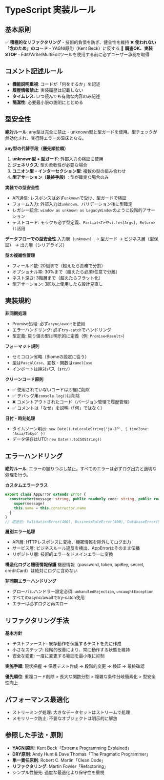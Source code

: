 <!--
Based on ai-coding-project-boilerplate by Shinsuke Kagawa
https://github.com/shinpr/ai-coding-project-boilerplate
-->

# TypeScript 実装ルール

## 基本原則

✅ **積極的なリファクタリング** - 技術的負債を防ぎ、健全性を維持
❌ **使われない「念のため」のコード** - YAGNI原則（Kent Beck）に反する
🚨 **調査OK、実装STOP** - Edit/Write/MultiEditツールを使用する前に必ずユーザー承認を取得

## コメント記述ルール
- **機能説明重視**: コードが「何をするか」を記述
- **履歴情報禁止**: 実装履歴は記載しない
- **タイムレス**: いつ読んでも有効な内容のみ記述
- **簡潔性**: 必要最小限の説明にとどめる

## 型安全性

**絶対ルール**: any型は完全に禁止 - unknown型と型ガードを使用。型チェックが無効化され、実行時エラーの温床となる。

**any型の代替手段（優先順位順）**
1. **unknown型 + 型ガード**: 外部入力の検証に使用
2. **ジェネリクス**: 型の柔軟性が必要な場合
3. **ユニオン型・インターセクション型**: 複数の型の組み合わせ
4. **型アサーション（最終手段）**: 型が確実な場合のみ

**実装での型安全性**
- API通信: レスポンスは必ず`unknown`で受け、型ガードで検証
- フォーム入力: 外部入力は`unknown`、バリデーション後に型確定
- レガシー統合: `window as unknown as LegacyWindow`のように段階的アサーション
- テストコード: モックも必ず型定義、`Partial<T>`や`vi.fn<[Args], Return>()`活用

**データフローでの型安全性**
入力層（`unknown`） → 型ガード → ビジネス層（型保証） → 出力層（シリアライズ）

**型の複雑性管理**
- フィールド数: 20個まで（超えたら責務で分割）
- オプショナル率: 30%まで（超えたら必須/任意で分離）
- ネスト深さ: 3階層まで（超えたらフラット化）
- 型アサーション: 3回以上使用したら設計見直し

## 実装規約

**非同期処理**
- Promise処理: 必ず`async/await`を使用
- エラーハンドリング: 必ず`try-catch`でハンドリング
- 型定義: 戻り値の型は明示的に定義（例: `Promise<Result>`）

**フォーマット規則**
- セミコロン省略（Biomeの設定に従う）
- 型は`PascalCase`、変数・関数は`camelCase`
- インポートは絶対パス（`src/`）

**クリーンコード原則**
- ✅ 使用されていないコードは即座に削除
- ✅ デバッグ用`console.log()`は削除
- ❌ コメントアウトされたコード（バージョン管理で履歴管理）
- ✅ コメントは「なぜ」を説明（「何」ではなく）

**日付・時刻処理**
- タイムゾーン明示: `new Date().toLocaleString('ja-JP', { timeZone: 'Asia/Tokyo' })`
- データ保存はUTC: `new Date().toISOString()`

## エラーハンドリング

**絶対ルール**: エラーの握りつぶし禁止。すべてのエラーは必ずログ出力と適切な処理を行う。

**カスタムエラークラス**
```typescript
export class AppError extends Error {
  constructor(message: string, public readonly code: string, public readonly statusCode = 500) {
    super(message)
    this.name = this.constructor.name
  }
}
// 用途別: ValidationError(400), BusinessRuleError(400), DatabaseError(500), ExternalServiceError(502)
```

**層別エラー処理**
- API層: HTTPレスポンスに変換、機密情報を除外してログ出力
- サービス層: ビジネスルール違反を検出、AppErrorはそのまま伝播
- リポジトリ層: 技術的エラーをドメインエラーに変換

**構造化ログと機密情報保護**
機密情報（password, token, apiKey, secret, creditCard）は絶対にログに含めない

**非同期エラーハンドリング**
- グローバルハンドラー設定必須: `unhandledRejection`, `uncaughtException`
- すべてのasync/awaitでtry-catch使用
- エラーは必ずログと再スロー

## リファクタリング手法

**基本方針**
- テストファースト: 既存動作を保護するテストを先に作成
- 小さなステップ: 段階的改善により、常に動作する状態を維持
- 安全な変更: 一度に変更する範囲を最小限に抑制

**実施手順**: 現状把握 → 保護テスト作成 → 段階的変更 → 検証 → 最終確認

**優先順位**: 重複コード削除 > 長大な関数分割 > 複雑な条件分岐簡素化 > 型安全性向上

## パフォーマンス最適化

- ストリーミング処理: 大きなデータセットはストリームで処理
- メモリリーク防止: 不要なオブジェクトは明示的に解放

## 参照した手法・原則
- **YAGNI原則**: Kent Beck「Extreme Programming Explained」
- **DRY原則**: Andy Hunt & Dave Thomas「The Pragmatic Programmer」
- **単一責任原則**: Robert C. Martin「Clean Code」
- **リファクタリング**: Martin Fowler「Refactoring」
- シンプル性優先: 過度な最適化より保守性を重視